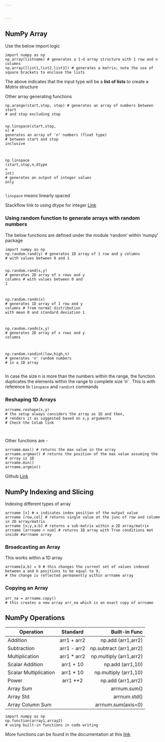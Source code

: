```yaml
---


---
```


<h2 id="numpy-array">NumPy Array</h2>
<p>Use the below import logic</p>
<pre class=" language-python"><code class="prism  language-python"><span class="token keyword">import</span> numpy <span class="token keyword">as</span> np
np<span class="token punctuation">.</span>array<span class="token punctuation">(</span>listname<span class="token punctuation">)</span> <span class="token comment"># generates a 1-d array structure with 1 row and n columns</span>
np<span class="token punctuation">.</span>array<span class="token punctuation">(</span><span class="token punctuation">[</span>list1<span class="token punctuation">,</span>list2<span class="token punctuation">,</span>list3<span class="token punctuation">]</span><span class="token punctuation">)</span> <span class="token comment"># generates a matrix; note the use of square brackets to enclose the lists</span>
</code></pre>
<p>The above indicates that the input type will be a <strong>list of lists</strong> to create a <em>Matrix</em> structure</p>
<p>Other array generating functions</p>
<pre class=" language-python"><code class="prism  language-python">np<span class="token punctuation">.</span>arange<span class="token punctuation">(</span>start<span class="token punctuation">,</span>stop<span class="token punctuation">,</span> step<span class="token punctuation">)</span> <span class="token comment"># generates an array of numbers between start</span>
<span class="token comment"># and stop excluding stop</span>

np<span class="token punctuation">.</span>linspace<span class="token punctuation">(</span>start<span class="token punctuation">,</span>stop<span class="token punctuation">,</span> n<span class="token punctuation">)</span> <span class="token comment"># generates an array of 'n' numbers (float type) </span>
<span class="token comment"># between start and stop inclusive</span>

np<span class="token punctuation">.</span>linspace <span class="token punctuation">(</span>start<span class="token punctuation">,</span>stop<span class="token punctuation">,</span>n<span class="token punctuation">,</span>dtype <span class="token operator">=</span> <span class="token builtin">int</span><span class="token punctuation">)</span> <span class="token comment"># generates an output of integer values only</span>
</code></pre>
<p><code>linspace</code> means linearly spaced</p>
<p>Stackflow link to using dtype for integer <a href="https://stackoverflow.com/q/36064207/13218820">Link</a></p>
<h3 id="using-random-function-to-generate-arrays-with-random-numbers">Using random function to generate arrays with random numbers</h3>
<p>The below functions are defined under the module ‘random’ within ‘numpy’ package</p>
<pre class=" language-python"><code class="prism  language-python"><span class="token keyword">import</span> numpy <span class="token keyword">as</span> np
np<span class="token punctuation">.</span>random<span class="token punctuation">.</span>rand<span class="token punctuation">(</span>y<span class="token punctuation">)</span> <span class="token comment"># generates 1D array of 1 row and y columns</span>
<span class="token comment"># with values between 0 and 1</span>

np<span class="token punctuation">.</span>random<span class="token punctuation">.</span>rand<span class="token punctuation">(</span>x<span class="token punctuation">,</span>y<span class="token punctuation">)</span> <span class="token comment"># generates 2D array of x rows and y columns</span>
<span class="token comment"># with values between 0 and 1</span>

np<span class="token punctuation">.</span>random<span class="token punctuation">.</span>randn<span class="token punctuation">(</span>x<span class="token punctuation">)</span> <span class="token comment"># generates 1D array of 1 row and y columns</span>
<span class="token comment"># from normal distribution with mean 0 and standard deviation 1</span>

np<span class="token punctuation">.</span>random<span class="token punctuation">.</span>randn<span class="token punctuation">(</span>x<span class="token punctuation">,</span>y<span class="token punctuation">)</span> <span class="token comment"># generates 2D array of x rows and y columns</span>

np<span class="token punctuation">.</span>random<span class="token punctuation">.</span>randint<span class="token punctuation">(</span>low<span class="token punctuation">,</span>high<span class="token punctuation">,</span>n<span class="token punctuation">)</span> <span class="token comment"># generates 'n' random numbers</span>
<span class="token comment"># in a 1D array</span>
</code></pre>
<p>In case the size n is more than the numbers within the range, the function duplicates the elements within the range to complete size ‘n’ . This is with reference to <code>linspace</code> and <code>randint</code> commands</p>
<h3 id="reshaping-1d-arrays">Reshaping 1D Arrays</h3>
<pre class=" language-python"><code class="prism  language-python">arrname<span class="token punctuation">.</span>reshape<span class="token punctuation">(</span>x<span class="token punctuation">,</span>y<span class="token punctuation">)</span>
<span class="token comment"># the setup always considers the array as 1D and then,</span>
<span class="token comment"># renders it as suggested based on x,y arguments</span>
<span class="token comment"># Check the Colab link</span>

</code></pre>
<p>Other functions are -</p>
<pre class=" language-python"><code class="prism  language-python">arrname<span class="token punctuation">.</span><span class="token builtin">max</span><span class="token punctuation">(</span><span class="token punctuation">)</span> <span class="token comment"># returns the max value in the array</span>
arrname<span class="token punctuation">.</span>argmax<span class="token punctuation">(</span><span class="token punctuation">)</span> <span class="token comment"># returns the position of the max value assuming the</span>
<span class="token comment"># array is 1D</span>
arrname<span class="token punctuation">.</span><span class="token builtin">min</span><span class="token punctuation">(</span><span class="token punctuation">)</span>
arrname<span class="token punctuation">.</span>argmin<span class="token punctuation">(</span><span class="token punctuation">)</span>
</code></pre>
<p>Github <a href="https://github.com/nilotpalc/Python-Training/blob/master/Numpy_Arrays.ipynb">Link</a></p>
<h2 id="numpy-indexing-and-slicing">NumPy Indexing and Slicing</h2>
<p>Indexing different types of array</p>
<pre class=" language-python"><code class="prism  language-python">arrname <span class="token punctuation">[</span>x<span class="token punctuation">]</span> <span class="token comment"># x indicates index position of the output value</span>
arrname <span class="token punctuation">[</span>row<span class="token punctuation">,</span>col<span class="token punctuation">]</span> <span class="token comment"># returns single value at the junc of row and column in 2D array/matrix</span>
arrname <span class="token punctuation">[</span>x<span class="token punctuation">;</span>y<span class="token punctuation">,</span>a<span class="token punctuation">:</span>b<span class="token punctuation">]</span> <span class="token comment"># returns a sub-matrix within a 2D array/matrix</span>
arrname <span class="token punctuation">[</span>arrname <span class="token operator">&gt;</span> num<span class="token punctuation">]</span> <span class="token comment"># returns 1D array with True conditions met inside #arrname array</span>
</code></pre>
<h3 id="broadcasting-an-array">Broadcasting an Array</h3>
<p>This works within a 1D array</p>
<pre class=" language-python"><code class="prism  language-python">arrname<span class="token punctuation">[</span>a<span class="token punctuation">,</span>b<span class="token punctuation">]</span> <span class="token operator">=</span> <span class="token number">9</span> <span class="token comment"># this changes the current set of values indexed between a and b positions to be equal to 9; </span>
<span class="token comment"># the change is reflected permanently within arrname array</span>
</code></pre>
<h3 id="copying-an-array">Copying an Array</h3>
<pre class=" language-python"><code class="prism  language-python">arr_na <span class="token operator">=</span> arrname<span class="token punctuation">.</span>copy<span class="token punctuation">(</span><span class="token punctuation">)</span>
<span class="token comment"># this creates a new array arr_na which is an exact copy of arrname</span>
</code></pre>
<h2 id="numpy-operations">NumPy Operations</h2>

<table>
<thead>
<tr>
<th>Operation</th>
<th align="center">Standard</th>
<th align="right">Built-in Func</th>
</tr>
</thead>
<tbody>
<tr>
<td>Addition</td>
<td align="center">arr1 + arr2</td>
<td align="right">np.add (arr1,arr2)</td>
</tr>
<tr>
<td>Subtraction</td>
<td align="center">arr1 - arr2</td>
<td align="right">np.subtract (arr1,arr2)</td>
</tr>
<tr>
<td>Multiplication</td>
<td align="center">arr1 * arr2</td>
<td align="right">np.multiply (arr1,arr2)</td>
</tr>
<tr>
<td>Scalar Addition</td>
<td align="center">arr1 + 10</td>
<td align="right">np.add (arr1,10)</td>
</tr>
<tr>
<td>Scalar Multiplication</td>
<td align="center">arr1 * 10</td>
<td align="right">np.multiply (arr1,10)</td>
</tr>
<tr>
<td>Power</td>
<td align="center">arr1 **2</td>
<td align="right">np.add (arr1,arr2)</td>
</tr>
<tr>
<td>Array Sum</td>
<td align="center"></td>
<td align="right">arrnum.sum()</td>
</tr>
<tr>
<td>Array Std</td>
<td align="center"></td>
<td align="right">arrnum.std()</td>
</tr>
<tr>
<td>Array Column  Sum</td>
<td align="center"></td>
<td align="right">arrnum.sum(axis=0)</td>
</tr>
</tbody>
</table><pre class=" language-python"><code class="prism  language-python"><span class="token keyword">import</span> numpy <span class="token keyword">as</span> np
np<span class="token punctuation">.</span>function<span class="token punctuation">(</span>array1<span class="token punctuation">,</span>array2<span class="token punctuation">)</span>
<span class="token comment"># using built-in functions in code writing</span>
</code></pre>
<p>More functions can be found in the documentation at this <a href="https://docs.scipy.org/doc/numpy/reference/ufuncs.html">link</a></p>

